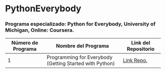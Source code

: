 # PythonEverybody
### Programa especializado: Python for Everybody, University of Michigan, Online: Coursera.

| Número de Programa | Nombre del Programa | Link del Repositorio |
|--------------------|---------------------|----------------------|
| 1 | Programming for Everybody (Getting Started with Python) | [Link Repo.](https://github.com/jairomqcode/PythonEverybody/tree/main/Programming%20for%20Everybody%20) |
